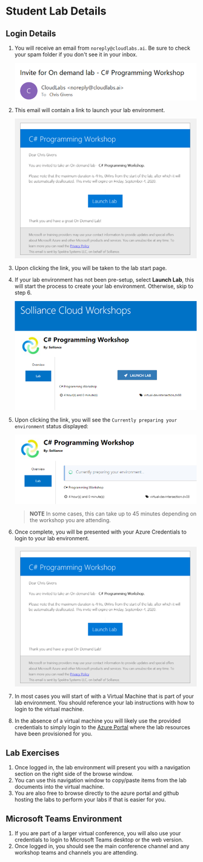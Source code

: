 # Student Lab Details

## Login Details

1. You will receive an email from `noreply@cloudlabs.ai`. Be sure to check your spam folder if you don't see it in your inbox.

    ![From email address.](/media/email-noreply-cloudlabs.png "Look for the noreply@cloudlabs.ai email")

2. This email will contain a link to launch your lab environment.

    ![Launch lab.](/media/email-launch-lab.png "click the Launch Lab link")

3. Upon clicking the link, you will be taken to the lab start page.
4. If your lab environment has not been pre-setup, select **Launch Lab**, this will start the process to create your lab environment. Otherwise, skip to step 6.

    ![Launch your lab.](/media/web-launch-lab.png "Launch your lab")

5. Upon clicking the link, you will see the `Currently preparing your environment` status displayed:

    ![Launch your lab.](/media/web-lab-launching.png "Launch your lab")

    > **NOTE** In some cases, this can take up to 45 minutes depending on the workshop you are attending.

6. Once complete, you will be presented with your Azure Credentials to login to your lab environment.

    ![Launch lab.](/media/email-launch-lab.png "click the Launch Lab link")

7. In most cases you will start of with a Virtual Machine that is part of your lab environment. You should reference your lab instructions with how to login to the virtual machine.

8. In the absence of a virtual machine you will likely use the provided credentials to simply login to the [Azure Portal](https://portal.azure.com) where the lab resources have been provisioned for you.

## Lab Exercises

1. Once logged in, the lab environment will present you with a navigation section on the right side of the browse window.
2. You can use this navigation window to copy/paste items from the lab documents into the virtual machine.
3. You are also free to browse directly to the azure portal and github hosting the labs to perform your labs if that is easier for you.

## Microsoft Teams Environment

1. If you are part of a larger virtual conference, you will also use your credentials to login to Microsoft Teams desktop or the web version.
2. Once logged in, you should see the main conference channel and any workshop teams and channels you are attending.